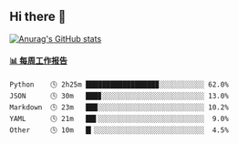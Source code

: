 ## Hi there 👋

[![Anurag's GitHub stats](https://github-readme-stats-orilights.vercel.app/api?username=orilights)](https://github.com/anuraghazra/github-readme-stats)

<!--
**OriLight152/OriLight152** is a ✨ _special_ ✨ repository because its `README.md` (this file) appears on your GitHub profile.

Here are some ideas to get you started:

- 🔭 I’m currently working on ...
- 🌱 I’m currently learning ...
- 👯 I’m looking to collaborate on ...
- 🤔 I’m looking for help with ...
- 💬 Ask me about ...
- 📫 How to reach me: ...
- 😄 Pronouns: ...
- ⚡ Fun fact: ...
-->

<!-- waka-box start -->
#### <a href="https://gist.github.com/92c8d5b388768c10efcba86e82b7c4fb" target="_blank">📊 每周工作报告</a>
```text
Python    🕓 2h25m █████████████████▉░░░░░░░░░░░ 62.0%
JSON      🕓 30m   ███▊░░░░░░░░░░░░░░░░░░░░░░░░░ 13.0%
Markdown  🕓 23m   ██▉░░░░░░░░░░░░░░░░░░░░░░░░░░ 10.2%
YAML      🕓 21m   ██▌░░░░░░░░░░░░░░░░░░░░░░░░░░  9.0%
Other     🕓 10m   █▎░░░░░░░░░░░░░░░░░░░░░░░░░░░  4.5%
```
<!-- Powered by https://github.com/journey-ad/waka-box-go . -->
<!-- waka-box end -->
